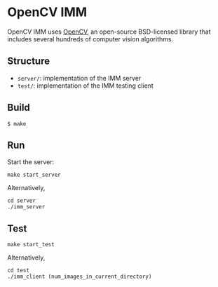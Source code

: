 # OpenCV IMM

OpenCV IMM uses [OpenCV](http://opencv.org/), an open-source BSD-licensed library 
that includes several hundreds of computer vision algorithms. 

## Structure

- `server/`: implementation of the IMM server
- `test/`: implementation of the IMM testing client

## Build

```
$ make
```

## Run

Start the server:

```
make start_server
```

Alternatively,

```
cd server
./imm_server
```

## Test

```
make start_test
```

Alternatively,

```
cd test
./imm_client (num_images_in_current_directory)
```

